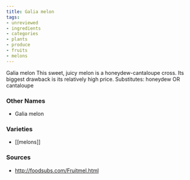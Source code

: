```yaml
---
title: Galia melon
tags:
- unreviewed
- ingredients
- categories
- plants
- produce
- fruits
- melons
---
```

Galia melon This sweet, juicy melon is a honeydew-cantaloupe cross. Its biggest drawback is its relatively high price. Substitutes: honeydew OR cantaloupe

### Other Names

* Galia melon

### Varieties

* [[melons]]

### Sources
* http://foodsubs.com/Fruitmel.html
